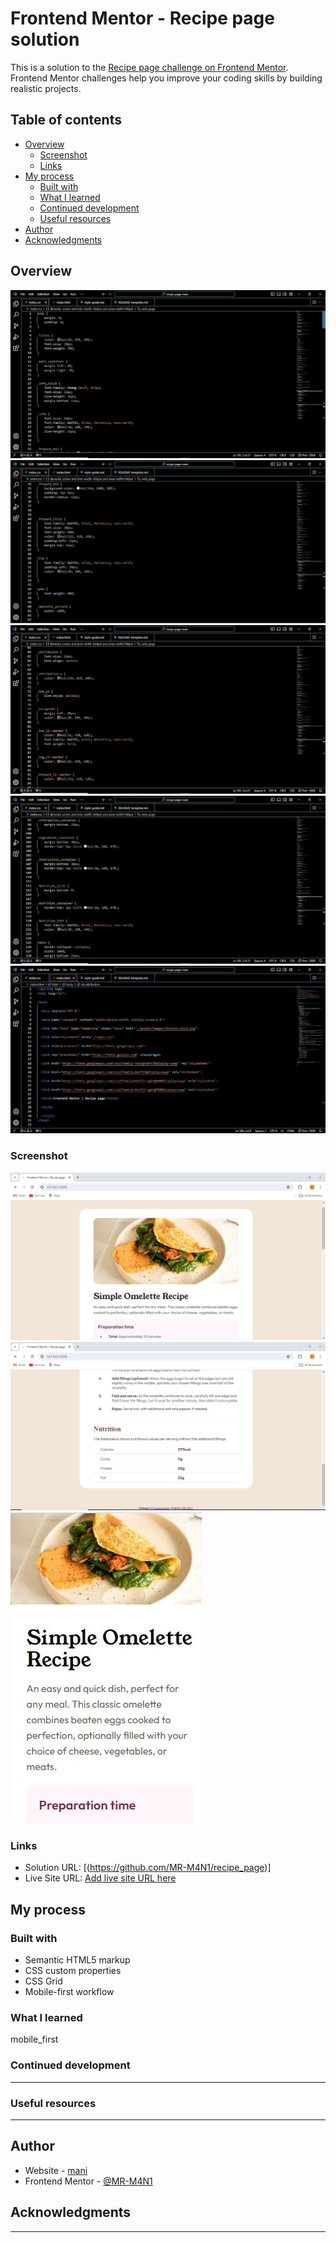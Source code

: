 # Frontend Mentor - Recipe page solution

This is a solution to the [Recipe page challenge on Frontend Mentor](https://www.frontendmentor.io/challenges/recipe-page-KiTsR8QQKm). Frontend Mentor challenges help you improve your coding skills by building realistic projects. 

## Table of contents

- [Overview](#Overview)
  - [Screenshot](#Screenshot)
  - [Links](#links)
- [My process](#my-process)
  - [Built with](#built-with)
  - [What I learned](#what-i-learned)
  - [Continued development](#continued-development)
  - [Useful resources](#useful-resources)
- [Author](#author)
- [Acknowledgments](#acknowledgments)


## Overview
![](./assets/images/Overviwe_1.JPG)
![](./assets/images/Overviwe_2.JPG)
![](./assets/images/Overviwe_3.JPG)
![](./assets/images/Overviwe_4.JPG)
![](./assets/images/Overviwe_5.JPG)

### Screenshot

![](./assets/images/screen_shot_1.JPG)
![](./assets/images/screen_shot_2.JPG)
![](./assets/images/screen_shot_3.JPG)


### Links

- Solution URL: [(https://github.com/MR-M4N1/recipe_page)]
- Live Site URL: [Add live site URL here](https://your-live-site-url.com)

## My process

### Built with

- Semantic HTML5 markup
- CSS custom properties
- CSS Grid
- Mobile-first workflow


### What I learned

   mobile_first

### Continued development

-------------------------

### Useful resources

-------------------------

## Author

- Website - [mani](https://github.com/MR-M4N1)
- Frontend Mentor - [@MR-M4N1](https://www.frontendmentor.io/profile/MR-M4N1)


## Acknowledgments

----------------------
